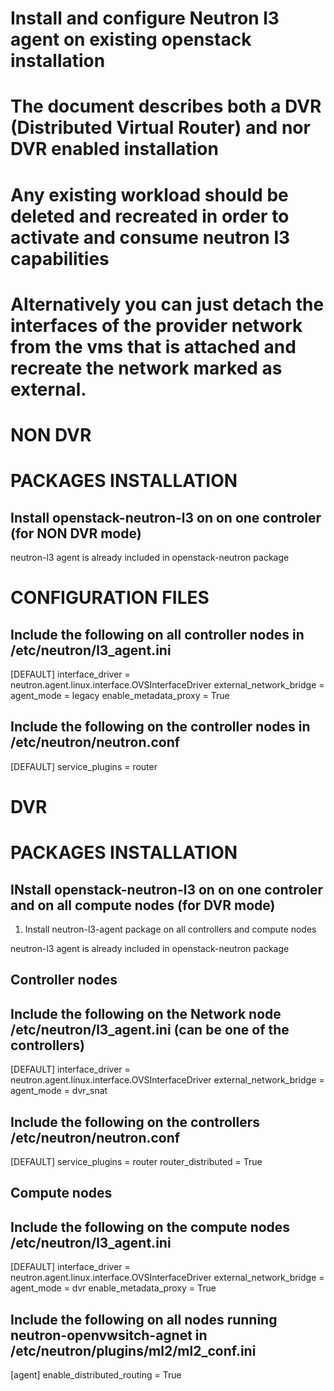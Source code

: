 # Install and configure Neutron l3 agent on existing openstack installation
# The document describes both a DVR (Distributed Virtual Router) and nor DVR enabled installation
# Any existing workload should be deleted and recreated in order to activate and consume neutron l3 capabilities
# Alternatively you can just detach the interfaces of the provider network from the vms that is attached and recreate the network marked as external.

# NON DVR
# PACKAGES INSTALLATION
## Install openstack-neutron-l3 on on one controler (for NON DVR mode)

neutron-l3 agent is already included in openstack-neutron package

# CONFIGURATION FILES
## Include the following on all controller nodes in /etc/neutron/l3_agent.ini

[DEFAULT]
interface_driver = neutron.agent.linux.interface.OVSInterfaceDriver
external_network_bridge =
agent_mode = legacy
enable_metadata_proxy = True

## Include the following on the controller nodes in /etc/neutron/neutron.conf
[DEFAULT]
service_plugins = router




# DVR
# PACKAGES INSTALLATION
## INstall openstack-neutron-l3 on on one controler and on all compute nodes (for DVR mode)
1) Install neutron-l3-agent package on all controllers and compute nodes

neutron-l3 agent is already included in openstack-neutron package

## Controller nodes
## Include the following on the Network node /etc/neutron/l3_agent.ini  (can be one of the controllers)
[DEFAULT]
interface_driver = neutron.agent.linux.interface.OVSInterfaceDriver
external_network_bridge =
agent_mode = dvr_snat

## Include the following on the controllers /etc/neutron/neutron.conf 
[DEFAULT]
service_plugins = router
router_distributed =  True

## Compute nodes
## Include the following on the compute nodes /etc/neutron/l3_agent.ini
[DEFAULT]
interface_driver = neutron.agent.linux.interface.OVSInterfaceDriver
external_network_bridge =
agent_mode = dvr
enable_metadata_proxy = True

## Include the following on all nodes running neutron-openvwsitch-agnet in /etc/neutron/plugins/ml2/ml2_conf.ini
[agent]
enable_distributed_routing =  True
